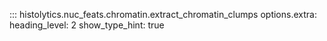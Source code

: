 ::: histolytics.nuc_feats.chromatin.extract_chromatin_clumps
    options.extra:
      heading_level: 2
      show_type_hint: true
